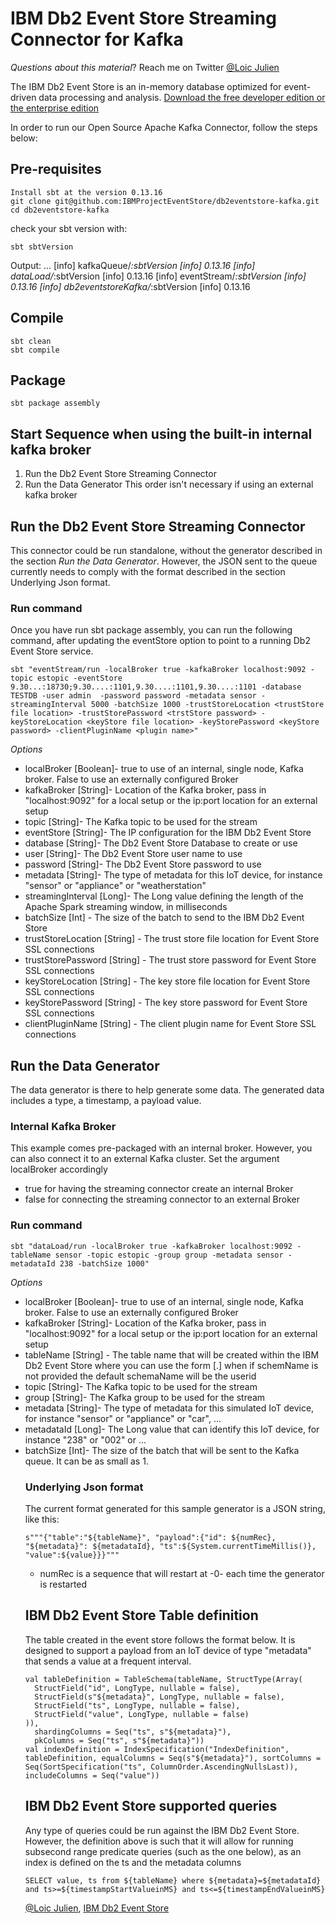 # IBM Db2 Event Store Streaming Connector for Kafka

*Questions about this material*? Reach me on Twitter [@Loic Julien](https://twitter.com/loicjulien)

The IBM Db2 Event Store is an in-memory database optimized for event-driven data processing and analysis. [Download the free developer edition or the enterprise edition](https://www.ibm.com/us-en/marketplace/db2-event-store)

In order to run our Open Source Apache Kafka Connector, follow the steps below:

## Pre-requisites
```
Install sbt at the version 0.13.16
git clone git@github.com:IBMProjectEventStore/db2eventstore-kafka.git
cd db2eventstore-kafka
```

check your sbt version with:
```
sbt sbtVersion
```
Output:
...
[info] kafkaQueue/*:sbtVersion
[info] 	0.13.16
[info] dataLoad/*:sbtVersion
[info] 	0.13.16
[info] eventStream/*:sbtVersion
[info] 	0.13.16
[info] db2eventstoreKafka/*:sbtVersion
[info] 	0.13.16

## Compile
```
sbt clean
sbt compile
```

## Package
```
sbt package assembly
```

## Start Sequence when using the built-in internal kafka broker
1. Run the Db2 Event Store Streaming Connector
2. Run the Data Generator
This order isn't necessary if using an external kafka broker

## Run the Db2 Event Store Streaming Connector

This connector could be run standalone, without the generator described in the section *Run the Data Generator*. However, the JSON sent to the queue currently needs to comply with the format described in the section Underlying Json format.

### Run command
Once you have run sbt package assembly, you can run the following command, after updating the eventStore option to point to a running Db2 Event Store service.

```
sbt "eventStream/run -localBroker true -kafkaBroker localhost:9092 -topic estopic -eventStore 9.30...:18730;9.30....:1101,9.30....:1101,9.30....:1101 -database TESTDB -user admin  -password password -metadata sensor -streamingInterval 5000 -batchSize 1000 -trustStoreLocation <trustStore file location> -trustStorePassword <trstStore password> -keyStoreLocation <keyStore file location> -keyStorePassword <keyStore password> -clientPluginName <plugin name>"
```

*Options*
- localBroker [Boolean]- true to use of an internal, single node, Kafka broker. False to use an externally configured Broker
- kafkaBroker [String]- Location of the Kafka broker, pass in "localhost:9092" for a local setup or the ip:port location for an external setup
- topic [String]- The Kafka topic to be used for the stream
- eventStore [String]- The IP configuration for the IBM Db2 Event Store
- database [String]- The Db2 Event Store Database to create or use
- user [String]- The Db2 Event Store user name to use
- password [String]- The Db2 Event Store password to use
- metadata [String]- The type of metadata for this IoT device, for instance "sensor" or "appliance" or "weatherstation"  
- streamingInterval [Long]- The Long value defining the length of the Apache Spark streaming window, in milliseconds
- batchSize [Int] - The size of the batch to send to the IBM Db2 Event Store
- trustStoreLocation [String] - The trust store file location for Event Store SSL connections
- trustStorePassword [String] - The trust store password for Event Store SSL connections
- keyStoreLocation [String] - The key store file location for Event Store SSL connections
- keyStorePassword [String] - The key store password for Event Store SSL connections
- clientPluginName [String] - The client plugin name for Event Store SSL connections


## Run the Data Generator

The data generator is there to help generate some data. The generated data includes a type, a timestamp, a payload value.

### Internal Kafka Broker
This example comes pre-packaged with an internal broker. However, you can also connect it to an external Kafka cluster. Set the argument localBroker accordingly
- true for having the streaming connector create an internal Broker
- false for connecting the streaming connector to an external Broker

### Run command
```
sbt "dataLoad/run -localBroker true -kafkaBroker localhost:9092 -tableName sensor -topic estopic -group group -metadata sensor -metadataId 238 -batchSize 1000"
```

*Options*
- localBroker [Boolean]- true to use of an internal, single node, Kafka broker. False to use an externally configured Broker
- kafkaBroker [String]- Location of the Kafka broker, pass in "localhost:9092" for a local setup or the ip:port location for an external setup
- tableName [String] - The table name that will be created within the IBM Db2 Event Store where you can use the form [<schemaName>.]<table name> when if schemName is not provided the default schemaName will be the userid
- topic [String]- The Kafka topic to be used for the stream
- group [String]- The Kafka group to be used for the stream
- metadata [String]- The type of metadata for this simulated IoT device, for instance "sensor" or "appliance" or "car", ...
- metadataId [Long]- The Long value that can identify this IoT device, for instance "238" or "002" or ...
- batchSize [Int]- The size of the batch that will be sent to the Kafka queue. It can be as small as 1.

### Underlying Json format
The current format generated for this sample generator is a JSON string, like this:
```
s"""{"table":"${tableName}", "payload":{"id": ${numRec}, "${metadata}": ${metadataId}, "ts":${System.currentTimeMillis()}, "value":${value}}}"""
```
- numRec is a sequence that will restart at -0- each time the generator is restarted

## IBM Db2 Event Store Table definition

The table created in the event store follows the format below. It is designed to support a payload from an IoT device of type "metadata" that sends a value at a frequent interval.

```
val tableDefinition = TableSchema(tableName, StructType(Array(
  StructField("id", LongType, nullable = false),
  StructField(s"${metadata}", LongType, nullable = false),
  StructField("ts", LongType, nullable = false),
  StructField("value", LongType, nullable = false)
)),
  shardingColumns = Seq("ts", s"${metadata}"),
  pkColumns = Seq("ts", s"${metadata}"))
val indexDefinition = IndexSpecification("IndexDefinition", tableDefinition, equalColumns = Seq(s"${metadata}"), sortColumns = Seq(SortSpecification("ts", ColumnOrder.AscendingNullsLast)), includeColumns = Seq("value"))
```

## IBM Db2 Event Store supported queries

Any type of queries could be run against the IBM Db2 Event Store. However, the definition above is such that it will allow for running subsecond range predicate queries (such as the one below), as an index is defined on the ts and the metadata columns
```
SELECT value, ts from ${tableName} where ${metadata}=${metadataId} and ts>=${timestampStartValueinMS} and ts<=${timestampEndValueinMS}
```

[@Loic Julien](https://twitter.com/loicjulien), [IBM Db2 Event Store](https://www.ibm.com/products/db2-event-store)
